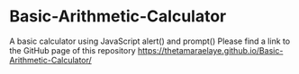 # Basic-Arithmetic-Calculator

A basic calculator using JavaScript alert() and prompt()
Please find a link to the GitHub page of this repository https://thetamaraelaye.github.io/Basic-Arithmetic-Calculator/

